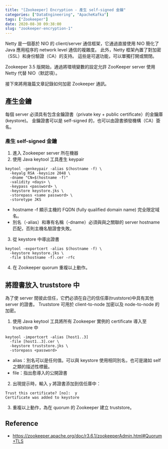 ```yaml
---
title: "[Zookeeper] Encryption - 產生 self-signed 金鑰"
categories: ["DataEngineering", "ApacheKafka"]
tags: ["Zookeeper"]
date: 2020-08-30 09:38:00
slug: "zookeeper-encryption-1"
---
```


Netty 是一個基於 NIO 的 client/server 通信框架，它通過直接使用 NIO 簡化了 Java 應用程序的 network level 通信的複雜度。 此外，Netty 框架內置了對加密（SSL）和身份驗證（CA）的支持。 這些是可選功能，可以單獨打開或關閉。

<!--more-->

Zookeeper 3.5 版開始，通過將環境變數的設定允許 ZooKeeper server 使用 Netty 代替 NIO（默認項）。

接下來將用幾篇文章記錄如何加密 Zookeeper 通訊。

## 產生金鑰

每個 server 必須具有包含金鑰證書（private key + public certificate）的金鑰庫 (keystore)。 金鑰證書可以是 self-signed 的，也可以由證書頒發機構（CA）簽名。

### 產生 self-signed 金鑰

1. 進入 Zookeeper server 所在機器
2. 使用 Java keytool 工具產生 keypair

```
keytool -genkeypair -alias $(hostname -f) \
  -keyalg RSA -keysize 2048 \
  -dname "CN=$(hostname -f)"
  -validity <days> \
  -keypass <password> \
  -keystore keystore.jks \
  -storepass <same password> \
  -storetype JKS
```

- hostname -f 顯示主機的 FQDN (fully qualified domain name) 完全限定域名。
- 別名（-alias）和專有名稱（-dname）必須與與之關聯的 server hostname 匹配，否則主機名驗證會失敗。

3. 從 keystore 中導出證書

```
keytool -exportcert -alias $(hostname -f) \
  -keystore keystore.jks \
  -file $(hostname -f).cer -rfc
```

4. 在 Zookeeper quorum 重複以上動作。

## 將證書放入 truststore 中

為了使 server 間彼此信任，它們必須在自己的信任庫(truststore)中具有其他 server 的證書。 Truststore 可用於 client-to-node 加密以及 node-to-node 的加密。

1. 使用 Java keytool 工具將所有 Zookeeper 實例的 certificate 導入至 truststore 中

```
keytool -importcert -alias [host1..3]
  -file [host1..3].cer \
  -keystore truststore.jks \
  -storepass <password>
```

- alias：別名可以是任何值。可以與 keystore 使用相同別名，也可是諸如 self 之類的描述性標籤。
- file：指出愈導入的公開證書

2. 出現提示時，輸入 `y` 將證書添加到信任庫中：

```
Trust this certificate? [no]:  y
Certificate was added to keystore
```

3. 重複以上動作，為在 quorum 的 Zookeeper 建立 truststore。

## Reference

- https://zookeeper.apache.org/doc/r3.6.1/zookeeperAdmin.html#Quorum+TLS
